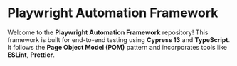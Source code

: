 # **Playwright Automation Framework**

Welcome to the **Playwright Automation Framework** repository! This framework is built for end-to-end testing using **Cypress 13** and **TypeScript**. It follows the **Page Object Model (POM)** pattern and incorporates tools like **ESLint**, **Prettier**.
